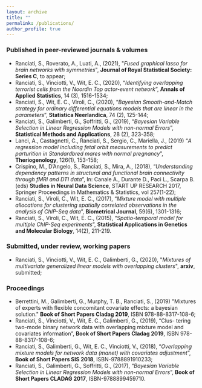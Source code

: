 ```yaml
---
layout: archive
title: ""
permalink: /publications/
author_profile: true
---
```

### Published in peer-reviewed journals & volumes

* Ranciati, S., Roverato, A., Luati, A., (2021), "*Fused graphical lasso for brain networks with symmetries*", **Journal of Royal Statistical Society: Series C**, to appear;
* Ranciati, S., Vinciotti, V., Wit, E. C., (2020), “*Identifying overlapping terrorist cells from the Noordin Top actor-event network*”, **Annals of Applied Statistics**, 14 (3), 1516-1534;
* Ranciati, S., Wit, E. C., Viroli, C., (2020), “*Bayesian Smooth-and-Match strategy for ordinary differential equations models that are linear in the parameters*”, **Statistica Neerlandica**, 74 (2), 125-144;
* Ranciati, S., Galimberti, G., Soffritti, G., (2019), “*Bayesian Variable Selection in Linear Regression Models with non-normal Errors*”, **Statistical Methods and Applications**, 28 (2), 323-358;
* Lanci, A., Castagnetti, C., Ranciati, S., Sergio, C., Mariella, J., (2019) “*A regression model including fetal orbit measurements to predict parturition in Standardbred mares with normal pregnancy*”, **Theriogenology**, 126(1), 153-158;
* Crispino, M., D’Angelo, S., Ranciati, S., Mira, A., (2018), “*Understanding dependency patterns in structural and functional brain connectivity through fMRI and DTI data*”, In: Canale A., Durante D., Paci L., Scarpa B. (eds) **Studies in Neural Data Science**, START UP RESEARCH 2017, Springer Proceedings in Mathematics & Statistics, vol 257(1-22);
* Ranciati, S., Viroli, C., Wit, E. C., (2017), “*Mixture model with multiple allocations for clustering spatially correlated observations in the analysis of ChIP-Seq data*”, **Biometrical Journal**, 59(6), 1301-1316;
* Ranciati, S., Viroli, C., Wit, E. C., (2015), “*Spatio-temporal model for multiple ChIP-Seq experiments*”, **Statistical Applications in Genetics and Molecular Biology**, 14(2), 211-219.

### Submitted, under review, working papers

* Ranciati, S., Vinciotti, V., Wit, E. C., Galimberti, G., (2020), "*Mixtures of multivariate generalized linear models with overlapping clusters*", **arxiv**, submitted;

### Proceedings
* Berrettini, M., Galimberti, G., Murphy, T. B., Ranciati, S., (2019) "Mixtures of experts with flexible concomitant covariate effects: a bayesian solution." **Book of Short Papers Cladag 2019**, ISBN 978-88-8317-108-6;
* Ranciati, S., Vinciotti, V., Wit, E. C., Galimberti, G., (2019), “Clus- tering two-mode binary network data with overlapping mixture model and covariates information”, **Book of Short Papers Cladag 2019**, ISBN 978-88-8317-108-6;
* Ranciati, S., Galimberti, G., Wit, E. C., Vinciotti, V., (2018), “*Overlapping mixture models for network data (manet) with covariates adjustment*”, **Book of Short Papers SIS 2018**, ISBN-9788891910233;
* Ranciati, S., Galimberti, G., Soffritti, G., (2017), “*Bayesian Variable Selection in Linear Regression Models with non-normal Errors*”, **Book of Short Papers CLADAG 2017**, ISBN-9788899459710.
